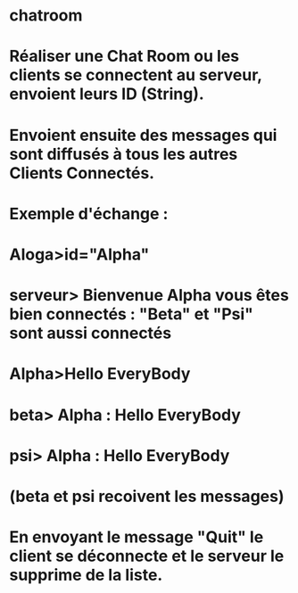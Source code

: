 # chatroom
# Réaliser une Chat Room ou les clients se connectent au serveur, envoient leurs ID (String). 
# Envoient ensuite des messages qui sont diffusés à tous les autres Clients Connectés.

# Exemple d'échange :

# Aloga>id="Alpha"
# serveur> Bienvenue Alpha vous êtes bien connectés : "Beta" et "Psi" sont aussi connectés
# Alpha>Hello EveryBody 

# beta> Alpha : Hello EveryBody 
# psi>   Alpha : Hello EveryBody

# (beta et psi recoivent les messages)

# En envoyant le message "Quit" le client se déconnecte et le serveur le supprime de la liste.
